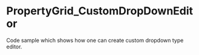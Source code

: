 PropertyGrid_CustomDropDownEditor
=================================

Code sample which shows how one can create custom dropdown type editor.